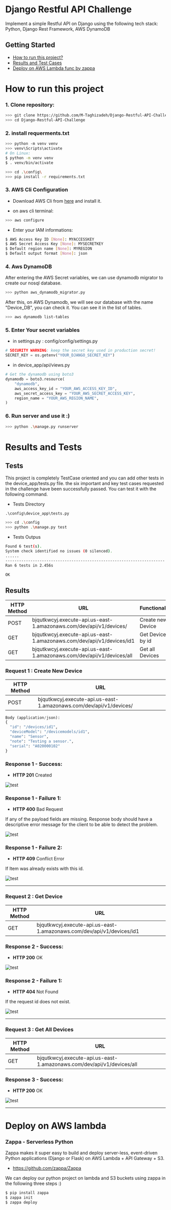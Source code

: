 # Django Restful API Challenge

Implement a simple Restful API on Django using the following tech stack: Python, Django Rest Framework, AWS DynamoDB


## Getting Started
- [How to run this project?](#how-to-run-this-project)
- [Results and Test Cases](#results-and-tests)
- [Deploy on AWS Lambda func by zappa](#deploy-on-aws-lambda)


# How to run this project

### 1. Clone repository:
```bash
>>> git clone https://github.com/M-Taghizadeh/Django-Restful-API-Challenge.git
>>> cd Django-Restful-API-Challenge
```

### 2. install requerments.txt
```bash
>>> python -m venv venv
>>> venv\Scripts\activate
# On Linux:
$ python -m venv venv
$ . venv/bin/activate

>>> cd .\config\
>>> pip install -r requirements.txt
```

### 3. AWS Cli Configuration
- Download AWS Cli from [here](https://docs.aws.amazon.com/cli/latest/userguide/getting-started-install.html) and install it.

- on aws cli terminal:
```bash
>>> aws configure
```
- Enter your IAM informations:
```bash
$ AWS Access Key ID [None]: MYACCESSKEY
$ AWS Secret Access Key [None]: MYSECRETKEY
$ Default region name [None]: MYREGION
$ Default output format [None]: json
```

### 4. Aws DynamoDB

After entering the AWS Secret variables, we can use dynamodb migrator to create our nosql database.

```bash 
>>> python aws_dynamodb_migrator.py
```

After this, on AWS Dynamodb, we will see our database with the name "Device_DB", you can check it.
You can see it in the list of tables.
```bash
>>> aws dynamodb list-tables
```

### 5. Enter Your secret variables
- in settings.py : config/config/settings.py
```python
# SECURITY WARNING: keep the secret key used in production secret!
SECRET_KEY = os.getenv("YOUR_DJANGO_SECRET_KEY")
```

- in device_app/api/views.py
```python
# Get the dynamodb using boto3
dynamodb = boto3.resource(
    "dynamodb",
    aws_access_key_id = "YOUR_AWS_ACCESS_KEY_ID",
    aws_secret_access_key = "YOUR_AWS_SECRET_ACCESS_KEY",
    region_name = "YOUR_AWS_REGION_NAME",
)
```

### 6. Run server and use it :)
```bash
>>> python .\manage.py runserver
```


# Results and Tests
## Tests
This project is completely TestCase oriented and you can add other tests in the device_app/tests.py file. the six important and key test cases requested in the challenge have been successfully passed. You can test it with the following command.

- Tests Directory

```
.\config\device_app\tests.py
```

```bash
>>> cd .\config
>>> python .\manage.py test   
```

- Tests Outpus

```bash
Found 6 test(s).
System check identified no issues (0 silenced).
......
----------------------------------------------------------------------
Ran 6 tests in 2.456s

OK
```

## Results
|HTTP Method |URL                                                                  |Functionality
|------------|---------------------------------------------------------------------|------------------
|POST        |bjqutkwcyj.execute-api.us-east-1.amazonaws.com/dev/api/v1/devices/   |Create new Device
|GET         |bjqutkwcyj.execute-api.us-east-1.amazonaws.com/dev/api/v1/devices/id1|Get Device by id
|GET         |bjqutkwcyj.execute-api.us-east-1.amazonaws.com/dev/api/v1/devices/all|Get all Devices

### Request 1 : Create New Device

|HTTP Method |URL                                                               |
|------------|------------------------------------------------------------------|
|POST        |bjqutkwcyj.execute-api.us-east-1.amazonaws.com/dev/api/v1/devices/|

```python
Body (application/json):
{
  "id": "/devices/id1",
  "deviceModel": "/devicemodels/id1",
  "name": "Sensor",
  "note": "Testing a sensor.",
  "serial": "A020000102"
}
```

### Response 1 - Success:
- **HTTP 201** Created

![test](docs/POST-200.png)

### Response 1 - Failure 1:
- **HTTP 400** Bad Request

If any of the payload fields are missing. Response body should have a descriptive error message for the client to be able to detect the problem.

![test](docs/POST-400.png)

### Response 1 - Failure 2:
- **HTTP 409** Conflict Error

If Item was already exists with this id.

![test](docs/POST-409.png)

<hr>

### Request 2 : Get Device 

|HTTP Method |URL                                                                  |
|------------|---------------------------------------------------------------------|
|GET         |bjqutkwcyj.execute-api.us-east-1.amazonaws.com/dev/api/v1/devices/id1|


### Response 2 - Success:
- **HTTP 200** OK

![test](docs/GET-200.png)

### Response 2 - Failure 1:
- **HTTP 404** Not Found

If the request id does not exist.

![test](docs/GET-404.png)


<hr>

### Request 3 : Get All Devices 

|HTTP Method |URL                                                                  |
|------------|---------------------------------------------------------------------|
|GET         |bjqutkwcyj.execute-api.us-east-1.amazonaws.com/dev/api/v1/devices/all|

### Response 3 - Success:
- **HTTP 200** OK

![test](docs/GET-ALL-200.png)

<hr>

# Deploy on AWS lambda

### Zappa - Serverless Python
Zappa makes it super easy to build and deploy server-less, event-driven Python applications (Django or Flask) on AWS Lambda + API Gateway + S3. 

- https://github.com/zappa/Zappa

We can deploy our python project on lambda and S3 buckets using zappa in the following three steps :)

```bash
$ pip install zappa
$ zappa init
$ zappa deploy
```


